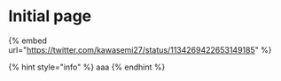 # Initial page

{% embed url="https://twitter.com/kawasemi27/status/1134269422653149185" %}

{% hint style="info" %}
aaa
{% endhint %}

